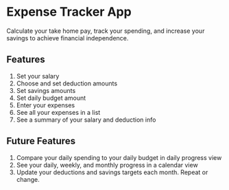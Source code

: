 # Expense Tracker App

Calculate your take home pay, track your spending, and increase your savings to achieve financial independence.

## Features

1. Set your salary
2. Choose and set deduction amounts
3. Set savings amounts
4. Set daily budget amount
5. Enter your expenses
6. See all your expenses in a list
7. See a summary of your salary and deduction info

## Future Features

1. Compare your daily spending to your daily budget in daily progress view
2. See your daily, weekly, and monthly progress in a calendar view
3. Update your deductions and savings targets each month. Repeat or change.